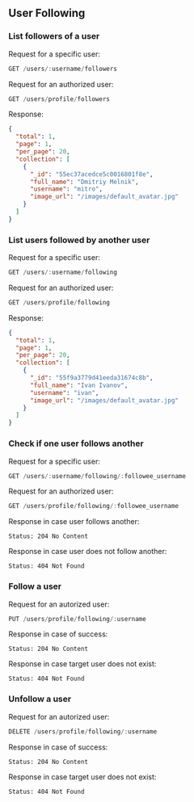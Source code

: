 ## User Following

### List followers of a user

Request for a specific user:
```js
GET /users/:username/followers
```

Request for an authorized user:
```js
GET /users/profile/followers
```

Response:
```json
{
  "total": 1,
  "page": 1,
  "per_page": 20,
  "collection": [
    {
      "_id": "55ec37acedce5c0016801f8e",
      "full_name": "Dmitriy Melnik",
      "username": "mitro",
      "image_url": "/images/default_avatar.jpg"
    }
  ]
}
```

### List users followed by another user

Request for a specific user:
```js
GET /users/:username/following
```

Request for an authorized user:
```js
GET /users/profile/following
```

Response:
```json
{
  "total": 1,
  "page": 1,
  "per_page": 20,
  "collection": [
    {
      "_id": "55f9a3779d41eeda31674c8b",
      "full_name": "Ivan Ivanov",
      "username": "ivan",
      "image_url": "/images/default_avatar.jpg"
    }
  ]
}
```

### Check if one user follows another

Request for a specific user:
```js
GET /users/:username/following/:followee_username
```

Request for an authorized user:
```js
GET /users/profile/following/:followee_username
```

Response in case user follows another:
```
Status: 204 No Content
```

Response in case user does not follow another:

```
Status: 404 Not Found
```

### Follow a user

Request for an autorized user:
```js
PUT /users/profile/following/:username
```

Response in case of success:
```
Status: 204 No Content
```

Response in case target user does not exist:

```
Status: 404 Not Found
```

### Unfollow a user

Request for an autorized user:
```js
DELETE /users/profile/following/:username
```

Response in case of success:
```
Status: 204 No Content
```

Response in case target user does not exist:

```
Status: 404 Not Found
```